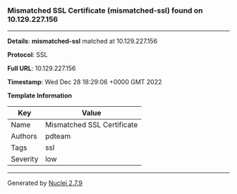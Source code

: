### Mismatched SSL Certificate (mismatched-ssl) found on 10.129.227.156
---
**Details**: **mismatched-ssl**  matched at 10.129.227.156

**Protocol**: SSL

**Full URL**: 10.129.227.156

**Timestamp**: Wed Dec 28 18:29:06 +0000 GMT 2022

**Template Information**

| Key | Value |
|---|---|
| Name | Mismatched SSL Certificate |
| Authors | pdteam |
| Tags | ssl |
| Severity | low |


---
Generated by [Nuclei 2.7.9](https://github.com/projectdiscovery/nuclei)